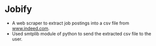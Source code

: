 # Jobify
-	A web scraper to extract job postings into a csv file from www.indeed.com.
-	Used smtplib module of python to send the extracted csv file to the user.
